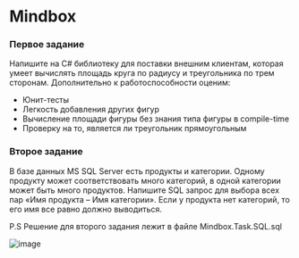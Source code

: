 # Mindbox
### Первое задание
Напишите на C# библиотеку для поставки внешним клиентам, которая умеет вычислять площадь круга по радиусу и треугольника по трем сторонам. Дополнительно к работоспособности оценим:
  - Юнит-тесты
  - Легкость добавления других фигур
  - Вычисление площади фигуры без знания типа фигуры в compile-time
  - Проверку на то, является ли треугольник прямоугольным

### Второе задание
В базе данных MS SQL Server есть продукты и категории. Одному продукту может соответствовать много категорий, в одной категории может быть много продуктов. Напишите SQL запрос для выбора всех пар «Имя продукта – Имя категории». Если у продукта нет категорий, то его имя все равно должно выводиться.

P.S Решение для второго задания лежит в файле Mindbox.Task.SQL.sql

![image](https://github.com/EugeneGreen5/Mindbox/assets/89921654/9e80c0a4-f3d6-4183-b212-22f6579ad8f1)
